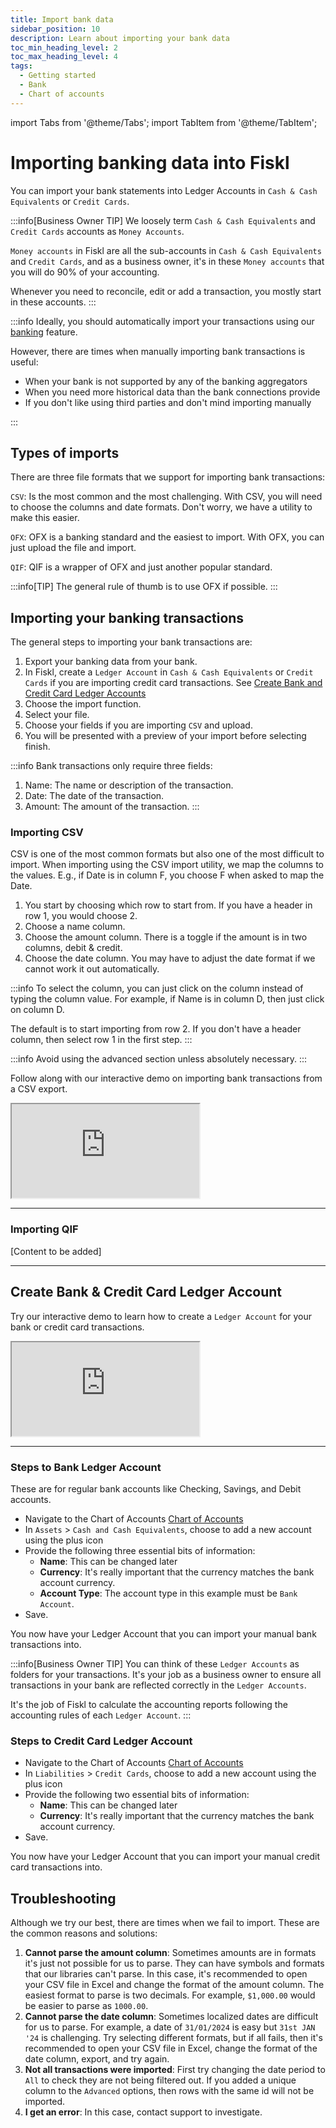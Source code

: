 ```yaml
---
title: Import bank data
sidebar_position: 10
description: Learn about importing your bank data
toc_min_heading_level: 2
toc_max_heading_level: 4
tags:
  - Getting started
  - Bank
  - Chart of accounts
---
```


import Tabs from '@theme/Tabs';
import TabItem from '@theme/TabItem';

# Importing banking data into Fiskl

You can import your bank statements into Ledger Accounts in `Cash & Cash Equivalents` or `Credit Cards`.

:::info[Business Owner TIP]
We loosely term `Cash & Cash Equivalents` and `Credit Cards` accounts as `Money Accounts`.

`Money accounts` in Fiskl are all the sub-accounts in `Cash & Cash Equivalents` and `Credit Cards`, and as a business owner, it's in these `Money accounts` that you will do 90% of your accounting.

Whenever you need to reconcile, edit or add a transaction, you mostly start in these accounts.
:::

:::info
Ideally, you should automatically import your transactions using our [banking](./connect-bank) feature.

However, there are times when manually importing bank transactions is useful:

- When your bank is not supported by any of the banking aggregators
- When you need more historical data than the bank connections provide
- If you don't like using third parties and don't mind importing manually

:::

## Types of imports

There are three file formats that we support for importing bank transactions:

`CSV`: Is the most common and the most challenging. With CSV, you will need to choose the columns and date formats. Don't worry, we have a utility to make this easier.

`OFX`: OFX is a banking standard and the easiest to import. With OFX, you can just upload the file and import.

`QIF`: QIF is a wrapper of OFX and just another popular standard.

:::info[TIP]
The general rule of thumb is to use OFX if possible.
:::

## Importing your banking transactions

The general steps to importing your bank transactions are:

1. Export your banking data from your bank.
2. In Fiskl, create a `Ledger Account` in `Cash & Cash Equivalents` or `Credit Cards` if you are importing credit card transactions. See [Create Bank and Credit Card Ledger Accounts](#create-bank--credit-card-ledger-account)
3. Choose the import function.
4. Select your file.
5. Choose your fields if you are importing `CSV` and upload.
6. You will be presented with a preview of your import before selecting finish.

:::info
Bank transactions only require three fields:
1. Name: The name or description of the transaction.
2. Date: The date of the transaction.
3. Amount: The amount of the transaction.
:::

### Importing CSV

CSV is one of the most common formats but also one of the most difficult to import. When importing using the CSV import utility, we map the columns to the values. E.g., if Date is in column F, you choose F when asked to map the Date.

1. You start by choosing which row to start from. If you have a header in row 1, you would choose 2.
2. Choose a name column.
3. Choose the amount column. There is a toggle if the amount is in two columns, debit & credit.
4. Choose the date column. You may have to adjust the date format if we cannot work it out automatically.  

:::info
To select the column, you can just click on the column instead of typing the column value. For example, if Name is in column D, then just click on column D.

The default is to start importing from row 2. If you don't have a header column, then select row 1 in the first step.
:::

:::info
Avoid using the advanced section unless absolutely necessary.
:::

Follow along with our interactive demo on importing bank transactions from a CSV export.

<div style={{ position: 'relative', paddingBottom: '56.25%', height: 0, width: '100%' }}>
  <iframe
    style={{ position: 'absolute', top: 0, left: 0, width: '100%', height: '100%', border: 0 }}
    src="https://demo.fiskl.com/e/clzbiqgz100bbjp0cscukwq0l/tour"
    allowFullScreen
    webkitallowfullscreen="true"
    mozallowfullscreen="true"
    allowtransparency="true"
  ></iframe>
</div>

---

### Importing QIF

[Content to be added]

---

## Create Bank & Credit Card Ledger Account

Try our interactive demo to learn how to create a `Ledger Account` for your bank or credit card transactions.

<div style={{ position: 'relative', paddingBottom: '56.25%', height: 0, width: '100%' }}>
  <iframe
    style={{ position: 'absolute', top: 0, left: 0, width: '100%', height: '100%', border: 0 }}
    src="https://demo.fiskl.com/e/clzbevkqd005ml70ca9vev2dz/tour"
    allowFullScreen
    webkitallowfullscreen="true"
    mozallowfullscreen="true"
    allowtransparency="true"
  ></iframe>
</div>

---

### Steps to Bank Ledger Account

These are for regular bank accounts like Checking, Savings, and Debit accounts.

- Navigate to the Chart of Accounts [Chart of Accounts](https://my.fiskl.com/accounting/chart)
- In `Assets` > `Cash and Cash Equivalents`, choose to add a new account using the plus icon
- Provide the following three essential bits of information:
    - **Name**: This can be changed later
    - **Currency**: It's really important that the currency matches the bank account currency.
    - **Account Type**: The account type in this example must be `Bank Account`.
- Save.

You now have your Ledger Account that you can import your manual bank transactions into.

:::info[Business Owner TIP]
You can think of these `Ledger Accounts` as folders for your transactions. It's your job as a business owner to ensure all transactions in your bank are reflected correctly in the `Ledger Accounts`.

It's the job of Fiskl to calculate the accounting reports following the accounting rules of each `Ledger Account`.
:::

### Steps to Credit Card Ledger Account

- Navigate to the Chart of Accounts [Chart of Accounts](https://my.fiskl.com/accounting/chart)
- In `Liabilities` > `Credit Cards`, choose to add a new account using the plus icon
- Provide the following two essential bits of information:
    - **Name**: This can be changed later
    - **Currency**: It's really important that the currency matches the bank account currency.
- Save.

You now have your Ledger Account that you can import your manual credit card transactions into.

## Troubleshooting

Although we try our best, there are times when we fail to import. These are the common reasons and solutions:

1. **Cannot parse the amount column**: Sometimes amounts are in formats it's just not possible for us to parse. They can have symbols and formats that our libraries can't parse. In this case, it's recommended to open your CSV file in Excel and change the format of the amount column. The easiest format to parse is two decimals. For example, `$1,000.00` would be easier to parse as `1000.00`.
2. **Cannot parse the date column**: Sometimes localized dates are difficult for us to parse. For example, a date of `31/01/2024` is easy but `31st JAN '24` is challenging. Try selecting different formats, but if all fails, then it's recommended to open your CSV file in Excel, change the format of the date column, export, and try again.
3. **Not all transactions were imported**: First try changing the date period to `All` to check they are not being filtered out. If you added a unique column to the `Advanced` options, then rows with the same id will not be imported.
4. **I get an error**: In this case, contact support to investigate.
